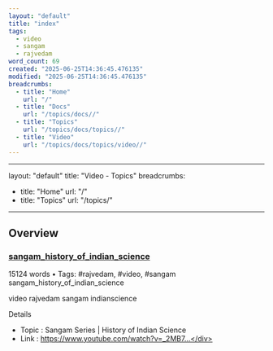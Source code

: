 ```yaml
---
layout: "default"
title: "index"
tags:
  - video
  - sangam
  - rajvedam
word_count: 69
created: "2025-06-25T14:36:45.476135"
modified: "2025-06-25T14:36:45.476135"
breadcrumbs:
  - title: "Home"
    url: "/"
  - title: "Docs"
    url: "/topics/docs//"
  - title: "Topics"
    url: "/topics/docs/topics//"
  - title: "Video"
    url: "/topics/docs/topics/video//"
---
```

---
layout: "default"
title: "Video - Topics"
breadcrumbs:
  - title: "Home"
    url: "/"
  - title: "Topics"
    url: "/topics/"
---
## Overview

<div class="note-grid">

<div class="note-card">
    <h3><a href="video/sangam_history_of_indian_science/">sangam_history_of_indian_science</a></h3>
    <div class="note-meta">
        15124 words
        • Tags: #rajvedam, #video, #sangam
    </div>
    <div class="note-excerpt">sangam_history_of_indian_science

video rajvedam sangam indianscience

 Details

- Topic       : Sangam Series | History of Indian Science
- Link        : https://www.youtube.com/watch?v=_2MB7...</div>
</div>
</div>
